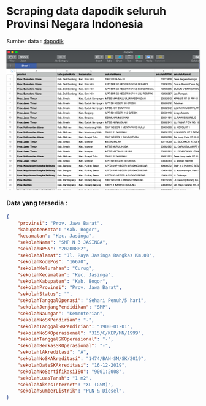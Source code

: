 # Scraping data dapodik seluruh Provinsi Negara Indonesia

Sumber data : [dapodik](https://referensi.data.kemdikbud.go.id/index11.php)

![](2021-02-28-22-10-03.png)	
### Data yang tersedia :
``` json
{
    "provinsi": "Prov. Jawa Barat",
    "kabupatenKota": "Kab. Bogor",
    "kecamatan": "Kec. Jasinga",
    "sekolahNama": "SMP N 3 JASINGA",
    "sekolahNPSN": "20200882",
    "sekolahAlamat": "Jl. Raya Jasinga Rangkas Km.08",
    "sekolahKodePos": "16670",
    "sekolahKelurahan": "Curug",
    "sekolahKecamatan": "Kec. Jasinga",
    "sekolahKabupaten": "Kab. Bogor",
    "sekolahProvinsi": "Prov. Jawa Barat",
    "sekolahStatus": "",
    "sekolahTanggalOperasi": "Sehari Penuh/5 hari",
    "sekolahJenjangPendidikan": "SMP",
    "sekolahNaungan": "Kementerian",
    "sekolahNoSKPendirian": "-",
    "sekolahTanggalSKPendirian": "1900-01-01",
    "sekolahNoSKOperasional": "315/C/KEP/MN/1999",
    "sekolahTanggalSKOperasional": "-",
    "sekolahBerkasSKOperasional": "-",
    "sekolahlAkreditasi": "A",
    "sekolahNoSKAkreditasi": "1474/BAN-SM/SK/2019",
    "sekolahDateSKAkreditasi": "16-12-2019",
    "sekolahNoSertifikasiISO": "9001:2008",
    "sekolahLuasTanah": "1 m2",
    "sekolahAksesInternet": "XL (GSM)",
    "sekolahSumberListrik": "PLN & Diesel",
}
```